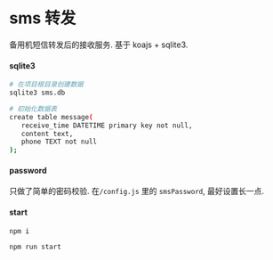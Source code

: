 # sms 转发

备用机短信转发后的接收服务. 基于 koajs + sqlite3.

#### sqlite3

```bash
# 在项目根目录创建数据
sqlite3 sms.db

# 初始化数据表
create table message(
   receive_time DATETIME primary key not null,
   content text,
   phone TEXT not null
);
```

#### password

只做了简单的密码校验. 在`/config.js` 里的 `smsPassword`, 最好设置长一点.


#### start


```bash
npm i

npm run start
```
